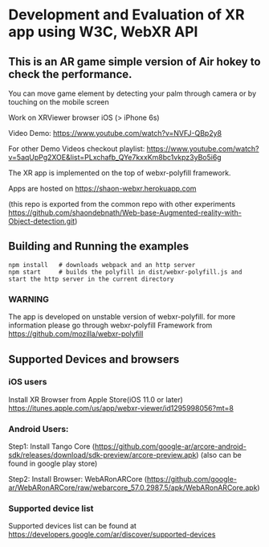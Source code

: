 # Development and Evaluation of XR app using W3C, WebXR API 
## This is an AR game simple version of Air hokey to check the performance.

You can move game element by detecting your palm through camera or by touching on the mobile screen

Work on XRViewer browser iOS (> iPhone 6s)

Video Demo: https://www.youtube.com/watch?v=NVFJ-QBp2y8

For other Demo Videos checkout playlist: https://www.youtube.com/watch?v=5aqUpPg2XOE&list=PLxchafb_QYe7kxxKm8bc1vkpz3yBo5i6g


The XR app is implemented on the top of webxr-polyfill framework. 

Apps are hosted on https://shaon-webxr.herokuapp.com

(this repo is exported from the common repo with other experiments https://github.com/shaondebnath/Web-base-Augmented-reality-with-Object-detection.git)


## Building and Running the examples

	npm install   # downloads webpack and an http server
	npm start     # builds the polyfill in dist/webxr-polyfill.js and start the http server in the current directory




### WARNING
The app is developed on unstable version of webxr-polyfill. for more information please go through webxr-polyfill Framework from https://github.com/mozilla/webxr-polyfill


## Supported Devices and browsers

### iOS users
Install XR Browser from Apple Store(iOS 11.0 or later)
https://itunes.apple.com/us/app/webxr-viewer/id1295998056?mt=8 


### Android Users:
Step1: Install Tango Core (https://github.com/google-ar/arcore-android-sdk/releases/download/sdk-preview/arcore-preview.apk) (also can be found in google play store)

Step2: Install Browser: WebARonARCore (https://github.com/google-ar/WebARonARCore/raw/webarcore_57.0.2987.5/apk/WebARonARCore.apk)

### Supported device list
Supported devices list can be found at https://developers.google.com/ar/discover/supported-devices 
